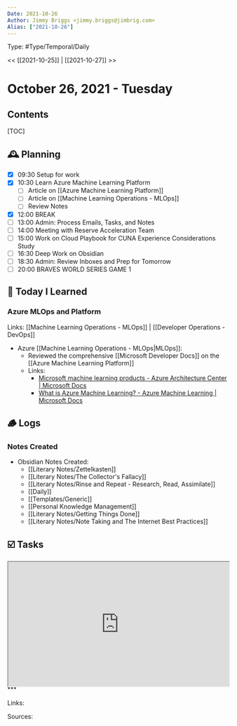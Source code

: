 ```yaml
---
Date: 2021-10-26
Author: Jimmy Briggs <jimmy.briggs@jimbrig.com>
Alias: ["2021-10-26"]
---
```


Type: #Type/Temporal/Daily

<< [[2021-10-25]] | [[2021-10-27]] >>

# October 26, 2021 - Tuesday

## Contents

[TOC]

## 🕰️ Planning

- [x] 09:30 Setup for work
- [x] 10:30 Learn Azure Machine Learning Platform
	- [ ] Article on [[Azure Machine Learning Platform]]
	- [ ] Article on [[Machine Learning Operations - MLOps]]
	- [ ] Review Notes
- [x] 12:00 BREAK
- [ ] 13:00 Admin: Process Emails, Tasks, and Notes
- [ ] 14:00 Meeting with Reserve Acceleration Team
- [ ] 15:00 Work on Cloud Playbook for CUNA Experience Considerations Study
- [ ] 16:30 Deep Work on Obsidian
- [ ] 18:30 Admin: Review Inboxes and Prep for Tomorrow
- [ ] 20:00 BRAVES WORLD SERIES GAME 1

## 🏫 Today I Learned

### Azure MLOps and Platform

Links: [[Machine Learning Operations - MLOps]] | [[Developer Operations - DevOps]] 

- Azure [[Machine Learning Operations - MLOps|MLOps]]:
	- Reviewed the comprehensive [[Microsoft Developer Docs]] on the [[Azure Machine Learning Platform]]
	- Links:
		-  [Microsoft machine learning products - Azure Architecture Center | Microsoft Docs](https://docs.microsoft.com/en-us/azure/architecture/data-guide/technology-choices/data-science-and-machine-learning)
		-  [What is Azure Machine Learning? - Azure Machine Learning | Microsoft Docs](https://docs.microsoft.com/en-us/azure/machine-learning/overview-what-is-azure-machine-learning) 


## 🪵 Logs

### Notes Created

- Obsidian Notes Created: 
	- [[Literary Notes/Zettelkasten]]
	- [[Literary Notes/The Collector's Fallacy]]
	- [[Literary Notes/Rinse and Repeat - Research, Read, Assimilate]]
	- [[Daily]]
	- [[Templates/Generic]]
	- [[Personal Knowledge Management]]
	- [[Literary Notes/Getting Things Done]]
	- [[Literary Notes/Note Taking and The Internet Best Practices]]

## ☑️ Tasks

<div style="display: block; position: relative; width: 100%; height: 0px; --aspect-ratio:9/16; padding-bottom: calc(var(--aspect-ratio) * 100%);"><iframe src="https://todoist.com/app/today" allow="fullscreen" style="position: absolute; top: 0px; left: 0px; height: 100%; width: 100%;"></iframe></div>
***

Links:

Sources: